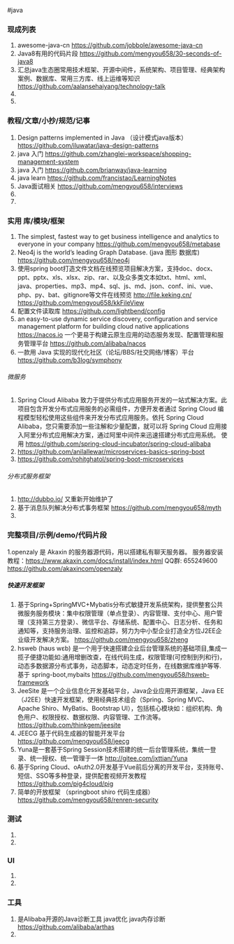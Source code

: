 
#java

### 现成列表
1. awesome-java-cn
https://github.com/jobbole/awesome-java-cn
1. Java8有用的代码片段
https://github.com/mengyou658/30-seconds-of-java8
1. 汇总java生态圈常用技术框架、开源中间件，系统架构、项目管理、经典架构案例、数据库、常用三方库、线上运维等知识
https://github.com/aalansehaiyang/technology-talk
1. 
1. 

### 教程/文章/小抄/规范/记事
1. Design patterns implemented in Java （设计模式java版本）
https://github.com/iluwatar/java-design-patterns
1. java 入门
https://github.com/zhanglei-workspace/shopping-management-system
1. java 入门
https://github.com/brianway/java-learning
1. java learn
https://github.com/francistao/LearningNotes
1. Java面试相关
https://github.com/mengyou658/interviews
1. 
1. 

### 实用 库/模块/框架
1. The simplest, fastest way to get business intelligence and analytics to everyone in your company
https://github.com/mengyou658/metabase
1. Neo4j is the world’s leading Graph Database. (java 图形 数据库)
https://github.com/mengyou658/neo4j
1. 使用spring boot打造文件文档在线预览项目解决方案，支持doc、docx、ppt、pptx、xls、xlsx、zip、rar、以及众多类文本如txt、html、xml、java、properties、mp3、mp4、sql、js、md、json、conf、ini、vue、php、py、bat、gitignore等文件在线预览 http://file.keking.cn/
https://github.com/mengyou658/kkFileView
1. 配置文件读取库
https://github.com/lightbend/config
1. an easy-to-use dynamic service discovery, configuration and service management platform for building cloud native applications https://nacos.io 一个更易于构建云原生应用的动态服务发现、配置管理和服务管理平台
https://github.com/alibaba/nacos
1. 一款用 Java 实现的现代化社区（论坛/BBS/社交网络/博客）平台
https://github.com/b3log/symphony



###### 微服务
1. Spring Cloud Alibaba 致力于提供分布式应用服务开发的一站式解决方案。此项目包含开发分布式应用服务的必需组件，方便开发者通过 Spring Cloud 编程模型轻松使用这些组件来开发分布式应用服务。依托 Spring Cloud Alibaba，您只需要添加一些注解和少量配置，就可以将 Spring Cloud 应用接入阿里分布式应用解决方案，通过阿里中间件来迅速搭建分布式应用系统。
    使用
https://github.com/spring-cloud-incubator/spring-cloud-alibaba
1. https://github.com/anilallewar/microservices-basics-spring-boot 
1. https://github.com/rohitghatol/spring-boot-microservices 

###### 分布式服务框架
1. http://dubbo.io/ 又重新开始维护了
1.  基于消息队列解决分布式事务框架 
https://github.com/mengyou658/myth
1. 

### 完整项目/示例/demo/代码片段
1.openzaly 是 Akaxin 的服务器源代码，用以搭建私有聊天服务器。 服务器安装教程：https://www.akaxin.com/docs/install/index.html QQ群: 655249600
https://github.com/akaxincom/openzaly

##### 快速开发框架
1. 基于Spring+SpringMVC+Mybatis分布式敏捷开发系统架构，提供整套公共微服务服务模块：集中权限管理（单点登录）、内容管理、支付中心、用户管理（支持第三方登录）、微信平台、存储系统、配置中心、日志分析、任务和通知等，支持服务治理、监控和追踪，努力为中小型企业打造全方位J2EE企业级开发解决方案。
https://github.com/mengyou658/zheng
1. hsweb (haʊs wɛb) 是一个用于快速搭建企业后台管理系统的基础项目,集成一揽子便捷功能如:通用增删改查，在线代码生成，权限管理(可控制到列和行)，动态多数据源分布式事务，动态脚本，动态定时任务，在线数据库维护等等. 基于 spring-boot,mybaits
https://github.com/mengyou658/hsweb-framework
1. JeeSite 是一个企业信息化开发基础平台，Java企业应用开源框架，Java EE（J2EE）快速开发框架，使用经典技术组合（Spring、Spring MVC、Apache Shiro、MyBatis、Bootstrap UI），包括核心模块如：组织机构、角色用户、权限授权、数据权限、内容管理、工作流等。 
https://github.com/thinkgem/jeesite
1. JEECG 基于代码生成器的智能开发平台
https://github.com/mengyou658/jeecg
1. Yuna是一套基于Spring Session技术搭建的统一后台管理系统，集统一登录、统一授权、统一管理于一体
http://gitee.com/jxttian/Yuna
1. 基于Spring Cloud、oAuth2.0开发基于Vue前后分离的开发平台，支持账号、短信、SSO等多种登录，提供配套视频开发教程
https://github.com/pig4cloud/pig
1. 简单的开放框架 （springboot shiro 代码生成器）
https://github.com/mengyou658/renren-security

### 测试
1. 
1. 

### UI
1. 
1. 

### 工具
1.  是Alibaba开源的Java诊断工具 java优化 java内存诊断
https://github.com/alibaba/arthas
1. 
